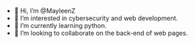 - 👋 Hi, I’m @MayleenZ
- 👀 I’m interested in cybersecurity and web development.
- 🌱 I’m currently learning python.
- 💞️ I’m looking to collaborate on the back-end of web pages. 

<!---
MayleenZ/MayleenZ is a ✨ special ✨ repository because its `README.md` (this file) appears on your GitHub profile.
You can click the Preview link to take a look at your changes.
--->
